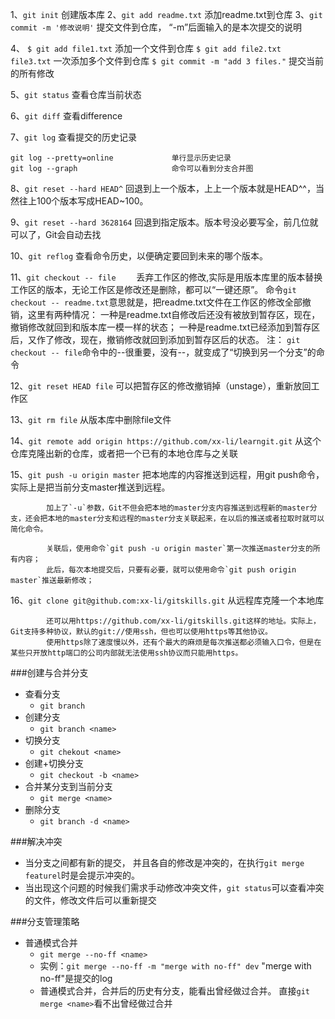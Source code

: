 1、`git init`					  			创建版本库
2、`git add readme.txt` 					添加readme.txt到仓库
3、`git commit -m '修改说明'` 				提交文件到仓库， “-m”后面输入的是本次提交的说明

4、	`$ git add file1.txt` 				添加一个文件到仓库
   		`$ git add file2.txt file3.txt` 		一次添加多个文件到仓库
		`$ git commit -m "add 3 files."`      提交当前的所有修改


5、`git status`  							查看仓库当前状态

6、`git diff` 								查看difference

7、`git log`								查看提交的历史记录

	git log --pretty=online				单行显示历史记录
	git log --graph						命令可以看到分支合并图

8、`git reset --hard HEAD^`				回退到上一个版本，上上一个版本就是HEAD^^，当然往上100个版本写成HEAD~100。

9、`git reset --hard 3628164`				回退到指定版本。版本号没必要写全，前几位就可以了，Git会自动去找

10、`git reflog` 							查看命令历史，以便确定要回到未来的哪个版本。

11、`git checkout -- file	`				丢弃工作区的修改,实际是用版本库里的版本替换工作区的版本，无论工作区是修改还是删除，都可以“一键还原”。
			命令`git checkout -- readme.txt`意思就是，把readme.txt文件在工作区的修改全部撤销，这里有两种情况：
			一种是readme.txt自修改后还没有被放到暂存区，现在，撤销修改就回到和版本库一模一样的状态；
			一种是readme.txt已经添加到暂存区后，又作了修改，现在，撤销修改就回到添加到暂存区后的状态。
			注： `git checkout -- file`命令中的--很重要，没有--，就变成了“切换到另一个分支”的命令

12、`git reset HEAD file`					可以把暂存区的修改撤销掉（unstage），重新放回工作区

13、`git rm file` 							从版本库中删除file文件

14、`git remote add origin https://github.com/xx-li/learngit.git` 		从这个仓库克隆出新的仓库，或者把一个已有的本地仓库与之关联

15、`git push -u origin master`			把本地库的内容推送到远程，用git push命令，实际上是把当前分支master推送到远程。

			加上了`-u`参数，Git不但会把本地的master分支内容推送到远程新的master分支，还会把本地的master分支和远程的master分支关联起来，在以后的推送或者拉取时就可以简化命令。

			关联后，使用命令`git push -u origin master`第一次推送master分支的所有内容；
			此后，每次本地提交后，只要有必要，就可以使用命令`git push origin master`推送最新修改；

16、`git clone git@github.com:xx-li/gitskills.git` 	从远程库克隆一个本地库

			还可以用https://github.com/xx-li/gitskills.git这样的地址。实际上，Git支持多种协议，默认的git://使用ssh，但也可以使用https等其他协议。
			使用https除了速度慢以外，还有个最大的麻烦是每次推送都必须输入口令，但是在某些只开放http端口的公司内部就无法使用ssh协议而只能用https。

###创建与合并分支
* 查看分支 
	* `git branch`
* 创建分支 
	* `git branch <name>`
* 切换分支 
	* `git chekout <name>`
* 创建+切换分支 
	* `git checkout -b <name>`
* 合并某分支到当前分支 
	* `git merge <name>`
* 删除分支 
	* `git branch -d <name>`

###解决冲突
* 当分支之间都有新的提交， 并且各自的修改是冲突的，在执行`git merge featurel`时是会提示冲突的。
* 当出现这个问题的时候我们需求手动修改冲突文件，`git status`可以查看冲突的文件，修改文件后可以重新提交

###分支管理策略
* 普通模式合并
	* `git merge --no-ff <name>`
	* 实例：`git merge --no-ff -m "merge with no-ff" dev`  "merge with no-ff"是提交的log
	* 普通模式合并，合并后的历史有分支，能看出曾经做过合并。 直接`git merge <name>`看不出曾经做过合并

